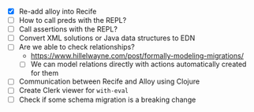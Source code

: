 - [x] Re-add alloy into Recife
- [ ] How to call preds with the REPL?
- [ ] Call assertions with the REPL?
- [ ] Convert XML solutions or Java data structures to EDN
- [ ] Are we able to check relationships?
  - https://www.hillelwayne.com/post/formally-modeling-migrations/
  - [ ] We can model relations directly with actions automatically created for them
- [ ] Communication between Recife and Alloy using Clojure
- [ ] Create Clerk viewer for `with-eval`
- [ ] Check if some schema migration is a breaking change
